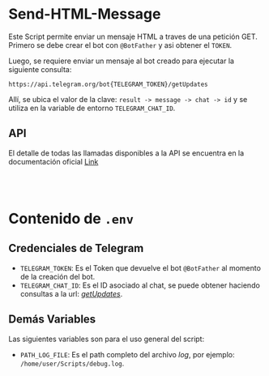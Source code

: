 # Send-HTML-Message

Este Script permite enviar un mensaje HTML a traves de una petición GET. Primero se debe crear el bot con `@BotFather` y asi obtener el `TOKEN`.

Luego, se requiere enviar un mensaje al bot creado para ejecutar la siguiente consulta:

```
https://api.telegram.org/bot{TELEGRAM_TOKEN}/getUpdates
```
Allí, se ubica el valor de la clave: `result -> message -> chat -> id` y se utiliza en la variable de entorno `TELEGRAM_CHAT_ID`.

## API
El detalle de todas las llamadas disponibles a la API se encuentra en la documentación oficial [Link](https://core.telegram.org/bots/api)


<br><br>

# Contenido de `.env`
## Credenciales de Telegram
- `TELEGRAM_TOKEN`: Es el Token que devuelve el bot `@BotFather` al momento de la creación del bot.
- `TELEGRAM_CHAT_ID`: Es el ID asociado al chat, se puede obtener haciendo consultas a la url: *[getUpdates](https://api.telegram.org/bot<TELEGRAM_TOKEN>/getUpdates)*.


## Demás Variables
Las siguientes variables son para el uso general del script:

- `PATH_LOG_FILE`: Es el path completo del archivo *log*, por ejemplo: `/home/user/Scripts/debug.log`.